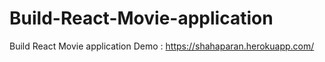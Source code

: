 # Build-React-Movie-application
Build React Movie application
Demo : https://shahaparan.herokuapp.com/ 
